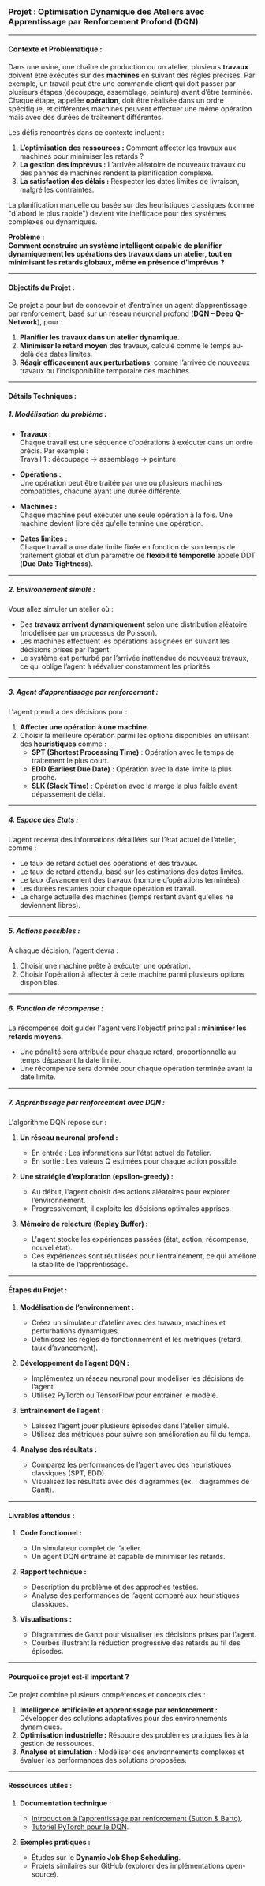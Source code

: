 ### **Projet : Optimisation Dynamique des Ateliers avec Apprentissage par Renforcement Profond (DQN)**

---

#### **Contexte et Problématique :**

Dans une usine, une chaîne de production ou un atelier, plusieurs **travaux** doivent être exécutés sur des **machines** en suivant des règles précises. Par exemple, un travail peut être une commande client qui doit passer par plusieurs étapes (découpage, assemblage, peinture) avant d’être terminée. Chaque étape, appelée **opération**, doit être réalisée dans un ordre spécifique, et différentes machines peuvent effectuer une même opération mais avec des durées de traitement différentes.

Les défis rencontrés dans ce contexte incluent :  
1. **L’optimisation des ressources :** Comment affecter les travaux aux machines pour minimiser les retards ?  
2. **La gestion des imprévus :** L’arrivée aléatoire de nouveaux travaux ou des pannes de machines rendent la planification complexe.  
3. **La satisfaction des délais :** Respecter les dates limites de livraison, malgré les contraintes.  

La planification manuelle ou basée sur des heuristiques classiques (comme "d'abord le plus rapide") devient vite inefficace pour des systèmes complexes ou dynamiques.

**Problème :**  
**Comment construire un système intelligent capable de planifier dynamiquement les opérations des travaux dans un atelier, tout en minimisant les retards globaux, même en présence d’imprévus ?**

---

#### **Objectifs du Projet :**

Ce projet a pour but de concevoir et d’entraîner un agent d’apprentissage par renforcement, basé sur un réseau neuronal profond (**DQN – Deep Q-Network**), pour :  
1. **Planifier les travaux dans un atelier dynamique.**  
2. **Minimiser le retard moyen** des travaux, calculé comme le temps au-delà des dates limites.  
3. **Réagir efficacement aux perturbations**, comme l’arrivée de nouveaux travaux ou l’indisponibilité temporaire des machines.  

---

#### **Détails Techniques :**

##### 1. **Modélisation du problème :**

- **Travaux :**  
  Chaque travail est une séquence d'opérations à exécuter dans un ordre précis. Par exemple :  
  Travail 1 : découpage → assemblage → peinture.

- **Opérations :**  
  Une opération peut être traitée par une ou plusieurs machines compatibles, chacune ayant une durée différente.  

- **Machines :**  
  Chaque machine peut exécuter une seule opération à la fois. Une machine devient libre dès qu'elle termine une opération.

- **Dates limites :**  
  Chaque travail a une date limite fixée en fonction de son temps de traitement global et d’un paramètre de **flexibilité temporelle** appelé DDT (**Due Date Tightness**).

---

##### 2. **Environnement simulé :**

Vous allez simuler un atelier où :  
- Des **travaux arrivent dynamiquement** selon une distribution aléatoire (modélisée par un processus de Poisson).  
- Les machines effectuent les opérations assignées en suivant les décisions prises par l’agent.  
- Le système est perturbé par l’arrivée inattendue de nouveaux travaux, ce qui oblige l’agent à réévaluer constamment les priorités.  

---

##### 3. **Agent d’apprentissage par renforcement :**

L'agent prendra des décisions pour :  
1. **Affecter une opération à une machine.**  
2. Choisir la meilleure opération parmi les options disponibles en utilisant des **heuristiques** comme :  
   - **SPT (Shortest Processing Time)** : Opération avec le temps de traitement le plus court.  
   - **EDD (Earliest Due Date)** : Opération avec la date limite la plus proche.  
   - **SLK (Slack Time)** : Opération avec la marge la plus faible avant dépassement de délai.  

---

##### 4. **Espace des États :**

L’agent recevra des informations détaillées sur l’état actuel de l’atelier, comme :  
- Le taux de retard actuel des opérations et des travaux.  
- Le taux de retard attendu, basé sur les estimations des dates limites.  
- Le taux d’avancement des travaux (nombre d’opérations terminées).  
- Les durées restantes pour chaque opération et travail.  
- La charge actuelle des machines (temps restant avant qu'elles ne deviennent libres).

---

##### 5. **Actions possibles :**

À chaque décision, l’agent devra :  
1. Choisir une machine prête à exécuter une opération.  
2. Choisir l'opération à affecter à cette machine parmi plusieurs options disponibles.

---

##### 6. **Fonction de récompense :**

La récompense doit guider l'agent vers l'objectif principal : **minimiser les retards moyens.**  
- Une pénalité sera attribuée pour chaque retard, proportionnelle au temps dépassant la date limite.  
- Une récompense sera donnée pour chaque opération terminée avant la date limite.

---

##### 7. **Apprentissage par renforcement avec DQN :**

L'algorithme DQN repose sur :  
1. **Un réseau neuronal profond :**  
   - En entrée : Les informations sur l’état actuel de l’atelier.  
   - En sortie : Les valeurs Q estimées pour chaque action possible.  

2. **Une stratégie d’exploration (epsilon-greedy) :**  
   - Au début, l'agent choisit des actions aléatoires pour explorer l’environnement.  
   - Progressivement, il exploite les décisions optimales apprises.

3. **Mémoire de relecture (Replay Buffer) :**  
   - L'agent stocke les expériences passées (état, action, récompense, nouvel état).  
   - Ces expériences sont réutilisées pour l’entraînement, ce qui améliore la stabilité de l’apprentissage.

---

#### **Étapes du Projet :**

1. **Modélisation de l’environnement :**
   - Créez un simulateur d’atelier avec des travaux, machines et perturbations dynamiques.  
   - Définissez les règles de fonctionnement et les métriques (retard, taux d’avancement).

2. **Développement de l’agent DQN :**
   - Implémentez un réseau neuronal pour modéliser les décisions de l’agent.  
   - Utilisez PyTorch ou TensorFlow pour entraîner le modèle.  

3. **Entraînement de l’agent :**
   - Laissez l’agent jouer plusieurs épisodes dans l’atelier simulé.  
   - Utilisez des métriques pour suivre son amélioration au fil du temps.

4. **Analyse des résultats :**
   - Comparez les performances de l’agent avec des heuristiques classiques (SPT, EDD).  
   - Visualisez les résultats avec des diagrammes (ex. : diagrammes de Gantt).  

---

#### **Livrables attendus :**

1. **Code fonctionnel :**
   - Un simulateur complet de l’atelier.  
   - Un agent DQN entraîné et capable de minimiser les retards.  

2. **Rapport technique :**
   - Description du problème et des approches testées.  
   - Analyse des performances de l’agent comparé aux heuristiques classiques.  

3. **Visualisations :**
   - Diagrammes de Gantt pour visualiser les décisions prises par l’agent.  
   - Courbes illustrant la réduction progressive des retards au fil des épisodes.  

---

#### **Pourquoi ce projet est-il important ?**

Ce projet combine plusieurs compétences et concepts clés :  
1. **Intelligence artificielle et apprentissage par renforcement :** Développer des solutions adaptatives pour des environnements dynamiques.  
2. **Optimisation industrielle :** Résoudre des problèmes pratiques liés à la gestion de ressources.  
3. **Analyse et simulation :** Modéliser des environnements complexes et évaluer les performances des solutions proposées.

---

#### **Ressources utiles :**

1. **Documentation technique :**
   - [Introduction à l’apprentissage par renforcement (Sutton & Barto)](http://incompleteideas.net/book/the-book.html).  
   - [Tutoriel PyTorch pour le DQN](https://pytorch.org/tutorials/intermediate/reinforcement_q_learning.html).  

2. **Exemples pratiques :**
   - Études sur le **Dynamic Job Shop Scheduling**.  
   - Projets similaires sur GitHub (explorer des implémentations open-source).
